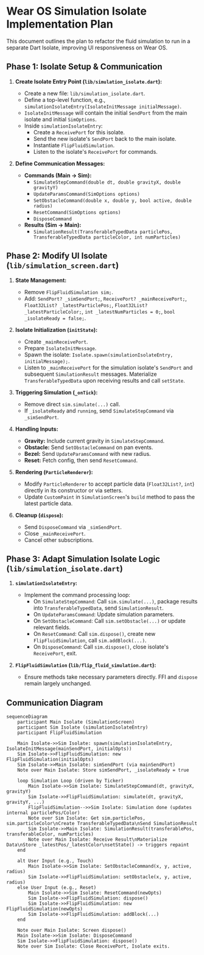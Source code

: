 # Wear OS Simulation Isolate Implementation Plan

This document outlines the plan to refactor the fluid simulation to run in a separate Dart Isolate, improving UI responsiveness on Wear OS.

## Phase 1: Isolate Setup & Communication

1.  **Create Isolate Entry Point (`lib/simulation_isolate.dart`):**
    *   Create a new file: `lib/simulation_isolate.dart`.
    *   Define a top-level function, e.g., `simulationIsolateEntry(IsolateInitMessage initialMessage)`.
    *   `IsolateInitMessage` will contain the initial `SendPort` from the main isolate and initial `SimOptions`.
    *   Inside `simulationIsolateEntry`:
        *   Create a `ReceivePort` for this isolate.
        *   Send the new isolate's `SendPort` back to the main isolate.
        *   Instantiate `FlipFluidSimulation`.
        *   Listen to the isolate's `ReceivePort` for commands.

2.  **Define Communication Messages:**
    *   **Commands (Main -> Sim):**
        *   `SimulateStepCommand(double dt, double gravityX, double gravityY)`
        *   `UpdateParamsCommand(SimOptions options)`
        *   `SetObstacleCommand(double x, double y, bool active, double radius)`
        *   `ResetCommand(SimOptions options)`
        *   `DisposeCommand`
    *   **Results (Sim -> Main):**
        *   `SimulationResult(TransferableTypedData particlePos, TransferableTypedData particleColor, int numParticles)`

## Phase 2: Modify UI Isolate (`lib/simulation_screen.dart`)

1.  **State Management:**
    *   Remove `FlipFluidSimulation sim;`.
    *   Add: `SendPort? _simSendPort;`, `ReceivePort? _mainReceivePort;`, `Float32List? _latestParticlePos;`, `Float32List? _latestParticleColor;`, `int _latestNumParticles = 0;`, `bool _isolateReady = false;`.

2.  **Isolate Initialization (`initState`):**
    *   Create `_mainReceivePort`.
    *   Prepare `IsolateInitMessage`.
    *   Spawn the isolate: `Isolate.spawn(simulationIsolateEntry, initialMessage);`.
    *   Listen to `_mainReceivePort` for the simulation isolate's `SendPort` and subsequent `SimulationResult` messages. Materialize `TransferableTypedData` upon receiving results and call `setState`.

3.  **Triggering Simulation (`_onTick`):**
    *   Remove direct `sim.simulate(...)` call.
    *   If `_isolateReady` and `running`, send `SimulateStepCommand` via `_simSendPort`.

4.  **Handling Inputs:**
    *   **Gravity:** Include current gravity in `SimulateStepCommand`.
    *   **Obstacle:** Send `SetObstacleCommand` on pan events.
    *   **Bezel:** Send `UpdateParamsCommand` with new radius.
    *   **Reset:** Fetch config, then send `ResetCommand`.

5.  **Rendering (`ParticleRenderer`):**
    *   Modify `ParticleRenderer` to accept particle data (`Float32List?`, `int`) directly in its constructor or via setters.
    *   Update `CustomPaint` in `SimulationScreen`'s `build` method to pass the latest particle data.

6.  **Cleanup (`dispose`):**
    *   Send `DisposeCommand` via `_simSendPort`.
    *   Close `_mainReceivePort`.
    *   Cancel other subscriptions.

## Phase 3: Adapt Simulation Isolate Logic (`lib/simulation_isolate.dart`)

1.  **`simulationIsolateEntry`:**
    *   Implement the command processing loop:
        *   On `SimulateStepCommand`: Call `sim.simulate(...)`, package results into `TransferableTypedData`, send `SimulationResult`.
        *   On `UpdateParamsCommand`: Update simulation parameters.
        *   On `SetObstacleCommand`: Call `sim.setObstacle(...)` or update relevant fields.
        *   On `ResetCommand`: Call `sim.dispose()`, create new `FlipFluidSimulation`, call `sim.addBlock(...)`.
        *   On `DisposeCommand`: Call `sim.dispose()`, close isolate's `ReceivePort`, exit.

2.  **`FlipFluidSimulation` (`lib/flip_fluid_simulation.dart`):**
    *   Ensure methods take necessary parameters directly. FFI and `dispose` remain largely unchanged.

## Communication Diagram

```mermaid
sequenceDiagram
    participant Main Isolate (SimulationScreen)
    participant Sim Isolate (simulationIsolateEntry)
    participant FlipFluidSimulation

    Main Isolate->>Sim Isolate: spawn(simulationIsolateEntry, IsolateInitMessage(mainSendPort, initialOpts))
    Sim Isolate->>FlipFluidSimulation: new FlipFluidSimulation(initialOpts)
    Sim Isolate->>Main Isolate: simSendPort (via mainSendPort)
    Note over Main Isolate: Store simSendPort, _isolateReady = true

    loop Simulation Loop (driven by Ticker)
        Main Isolate->>Sim Isolate: SimulateStepCommand(dt, gravityX, gravityY)
        Sim Isolate->>FlipFluidSimulation: simulate(dt, gravityX, gravityY, ...)
        FlipFluidSimulation-->>Sim Isolate: Simulation done (updates internal particlePos/Color)
        Note over Sim Isolate: Get sim.particlePos, sim.particleColor\nCreate TransferableTypedData\nSend SimulationResult
        Sim Isolate->>Main Isolate: SimulationResult(transferablePos, transferableColor, numParticles)
        Note over Main Isolate: Receive Result\nMaterialize Data\nStore _latestPos/_latestColor\nsetState() -> triggers repaint
    end

    alt User Input (e.g., Touch)
        Main Isolate->>Sim Isolate: SetObstacleCommand(x, y, active, radius)
        Sim Isolate->>FlipFluidSimulation: setObstacle(x, y, active, radius)
    else User Input (e.g., Reset)
        Main Isolate->>Sim Isolate: ResetCommand(newOpts)
        Sim Isolate->>FlipFluidSimulation: dispose()
        Sim Isolate->>FlipFluidSimulation: new FlipFluidSimulation(newOpts)
        Sim Isolate->>FlipFluidSimulation: addBlock(...)
    end

    Note over Main Isolate: Screen dispose()
    Main Isolate->>Sim Isolate: DisposeCommand
    Sim Isolate->>FlipFluidSimulation: dispose()
    Note over Sim Isolate: Close ReceivePort, Isolate exits.
